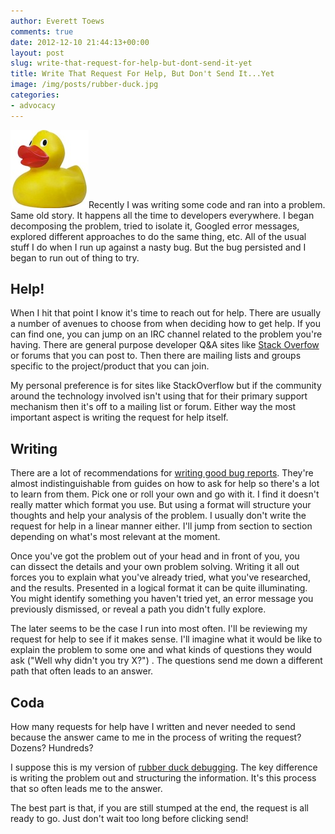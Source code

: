 ```yaml
---
author: Everett Toews
comments: true
date: 2012-12-10 21:44:13+00:00
layout: post
slug: write-that-request-for-help-but-dont-send-it-yet
title: Write That Request For Help, But Don't Send It...Yet
image: /img/posts/rubber-duck.jpg
categories:
- advocacy
---
```


<img class="img-right" src="/img/posts/rubber-duck.jpg"/>Recently I was writing some code and ran into a problem. Same old story. It happens all the time to developers everywhere. I began decomposing the problem, tried to isolate it, Googled error messages, explored different approaches to do the same thing, etc. All of the usual stuff I do when I run up against a nasty bug. But the bug persisted and I began to run out of thing to try.

<!--more-->

## Help!

When I hit that point I know it's time to reach out for help. There are usually a number of avenues to choose from when deciding how to get help. If you can find one, you can jump on an IRC channel related to the problem you're having. There are general purpose developer Q&A sites like [Stack Overfow](http://stackoverflow.com/) or forums that you can post to. Then there are mailing lists and groups specific to the project/product that you can join.

My personal preference is for sites like StackOverflow but if the community around the technology involved isn't using that for their primary support mechanism then it's off to a mailing list or forum. Either way the most important aspect is writing the request for help itself.

## Writing

There are a lot of recommendations for [writing good bug reports](https://www.google.com/search?q=writing%20good%20bug%20reports). They're almost indistinguishable from guides on how to ask for help so there's a lot to learn from them. Pick one or roll your own and go with it. I find it doesn't really matter which format you use. But using a format will structure your thoughts and help your analysis of the problem. I usually don't write the request for help in a linear manner either. I'll jump from section to section depending on what's most relevant at the moment.

Once you've got the problem out of your head and in front of you, you can dissect the details and your own problem solving. Writing it all out forces you to explain what you've already tried, what you've researched, and the results. Presented in a logical format it can be quite illuminating. You might identify something you haven't tried yet, an error message you previously dismissed, or reveal a path you didn't fully explore.

The later seems to be the case I run into most often. I'll be reviewing my request for help to see if it makes sense. I'll imagine what it would be like to explain the problem to some one and what kinds of questions they would ask ("Well why didn't you try X?") . The questions send me down a different path that often leads to an answer.

## Coda

How many requests for help have I written and never needed to send because the answer came to me in the process of writing the request? Dozens? Hundreds?

I suppose this is my version of [rubber duck debugging](http://en.wikipedia.org/wiki/Rubber_duck_debugging). The key difference is writing the problem out and structuring the information. It's this process that so often leads me to the answer.

The best part is that, if you are still stumped at the end, the request is all ready to go. Just don't wait too long before clicking send!
